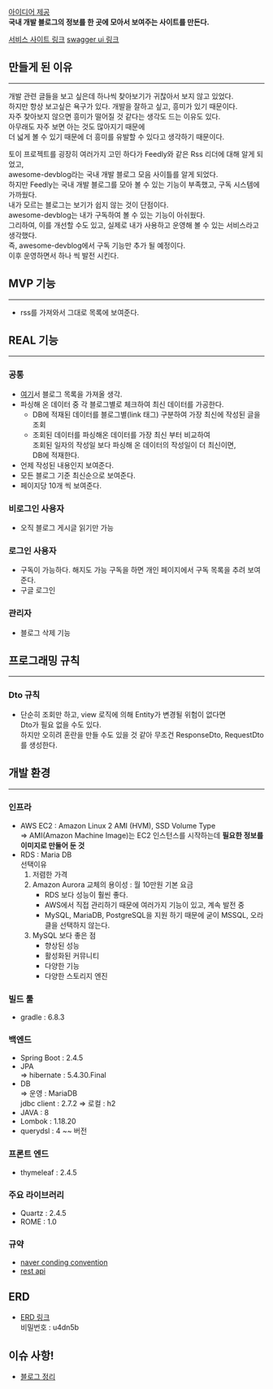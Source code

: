 [아이디어 제공](https://awesome-devblog.netlify.app/)  
**국내 개발 블로그의 정보를 한 곳에 모아서 보여주는 사이트를 만든다.**

[서비스 사이트 링크](http://www.devlogmoa.shop/)
[swagger ui 링크](http://www.devlogmoa.shop/swagger-ui.html)
## 만들게 된 이유

---
개발 관련 글들을 보고 싶은데 하나씩 찾아보기가 귀찮아서 보지 않고 있었다.  
하지만 항상 보고싶은 욕구가 있다. 개발을 잘하고 싶고, 흥미가 있기 때문이다.  
자주 찾아보지 않으면 흥미가 떨어질 것 같다는 생각도 드는 이유도 있다.  
아무래도 자주 보면 아는 것도 많아지기 때문에  
더 넓게 볼 수 있기 때문에 더 흥미를 유발할 수 있다고 생각하기 때문이다.

토이 프로젝트를 굉장히 여러가지 고민 하다가 Feedly와 같은 Rss 리더에 대해 알게 되었고,  
awesome-devblog라는 국내 개발 블로그 모음 사이틀를 알게 되었다.  
하지만 Feedly는 국내 개발 블로그를 모아 볼 수 있는 기능이 부족했고, 구독 시스템에 가까웠다.  
내가 모르는 블로그는 보기가 쉽지 않는 것이 단점이다.  
awesome-devblog는 내가 구독하여 볼 수 있는 기능이 아쉬웠다.  
그리하여, 이를 개선할 수도 있고, 실제로 내가 사용하고 운영해 볼 수 있는 서비스라고 생각했다.  
즉, awesome-devblog에서 구독 기능만 추가 될 예정이다.  
이후 운영하면서 하나 씩 발전 시킨다.

## MVP 기능

---
- rss를 가져와서 그대로 목록에 보여준다.

## REAL 기능

---
### 공통
- [여기](https://github.com/sarojaba/awesome-devblog)서 블로그 목록을 가져올 생각.
-   파싱해 온 데이터 중 각 블로그별로 체크하여 최신 데이터를 가공한다.
    -   DB에 적재된 데이터를 블로그별(link 태그) 구분하여 가장 최신에 작성된 글을 조회
    -   조회된 데이터를 파싱해온 데이터를 가장 최신 부터 비교하여  
        조회된 일자의 작성일 보다 파싱해 온 데이터의 작성일이 더 최신이면,  
        DB에 적재한다.
-   언제 작성된 내용인지 보여준다.
-   모든 블로그 기준 최신순으로 보여준다.
-   페이지당 10개 씩 보여준다.

### 비로그인 사용자
-   오직 블로그 게시글 읽기만 가능

### 로그인 사용자
-   구독이 가능하다. 해지도 가능
    구독을 하면 개인 페이지에서 구독 목록을 추려 보여준다.
-   구글 로그인

### 관리자
-   블로그 삭제 기능

## 프로그래밍 규칙

---
### Dto 규칙
- 단순히 조회만 하고, view 로직에 의해 Entity가 변경될 위험이 없다면  
  Dto가 필요 없을 수도 있다.  
  하지만 오히려 혼란을 만들 수도 있을 것 같아 무조건 ResponseDto, RequestDto를 생성한다.
  
## 개발 환경

---
### 인프라
- AWS EC2 : Amazon Linux 2 AMI (HVM), SSD Volume Type  
  => AMI(Amazon Machine Image)는 EC2 인스턴스를 시작하는데 **필요한 정보를 이미지로 만둘어 둔 것**
- RDS : Maria DB  
  선택이유  
  1. 저렴한 가격
  2. Amazon Aurora 교체의 용이성 : 월 10만원 기본 요금
     - RDS 보다 성능이 훨씬 좋다.
     - AWS에서 직접 관리하기 때문에 여러가지 기능이 있고, 계속 발전 중
     - MySQL, MariaDB, PostgreSQL을 지원 하기 때문에 굳이 MSSQL, 오라클을 선택하지 않는다.
  3. MySQL 보다 좋은 점
     - 향상된 성능
     - 활성화된 커뮤니티
     - 다양한 기능
     - 다양한 스토리지 엔진
  
### 빌드 툴
- gradle : 6.8.3

### 백엔드
- Spring Boot : 2.4.5
- JPA  
  => hibernate : 5.4.30.Final
- DB  
  => 운영 : MariaDB  
     jdbc client : 2.7.2
  => 로컬 : h2
- JAVA : 8 
- Lombok : 1.18.20
- querydsl : 4 ~~ 버전
  
### 프론트 엔드
- thymeleaf : 2.4.5

### 주요 라이브러리
- Quartz : 2.4.5
- ROME : 1.0

### 규약
- [naver conding convention](https://naver.github.io/hackday-conventions-java/)
- [rest api](https://meetup.toast.com/posts/92)

## ERD
- [ERD 링크](https://aquerytool.com:443/aquerymain/index/?rurl=6db53adb-a965-4fbc-b355-78db1561b21c)  
  비밀번호 : u4dn5b
  
## 이슈 사항!
- [블로그 정리](https://velog.io/@monkeydugi/devlogmoa-%EC%9D%B4%EC%8A%88)